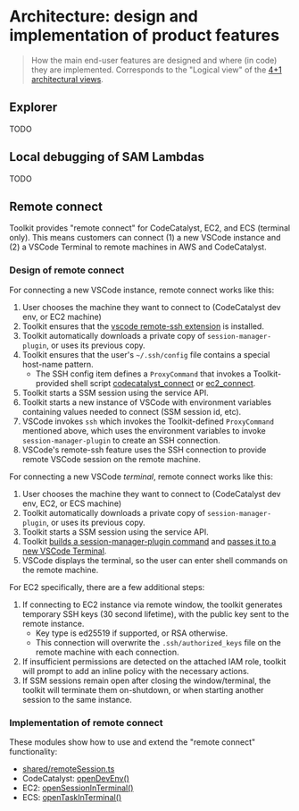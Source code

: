 # Architecture: design and implementation of product features

> How the main end-user features are designed and where (in code) they are implemented.
> Corresponds to the "Logical view" of the [4+1 architectural views](https://en.wikipedia.org/wiki/4%2B1_architectural_view_model).

## Explorer

TODO

## Local debugging of SAM Lambdas

TODO

## Remote connect

Toolkit provides "remote connect" for CodeCatalyst, EC2, and ECS (terminal only). This means
customers can connect (1) a new VSCode instance and (2) a VSCode Terminal to remote machines in AWS
and CodeCatalyst.

### Design of remote connect

For connecting a new VSCode instance, remote connect works like this:

1. User chooses the machine they want to connect to (CodeCatalyst dev env, or EC2 machine)
1. Toolkit ensures that the [vscode remote-ssh extension](https://code.visualstudio.com/docs/remote/ssh) is installed.
1. Toolkit automatically downloads a private copy of `session-manager-plugin`, or uses its previous copy.
1. Toolkit ensures that the user's `~/.ssh/config` file contains a special host-name pattern.
    - The SSH config item defines a `ProxyCommand` that invokes a Toolkit-provided shell script [codecatalyst_connect](/packages/core/resources/codecatalyst_connect) or [ec2_connect](/packages/core/resources/ec2_connect).
1. Toolkit starts a SSM session using the service API.
1. Toolkit starts a new instance of VSCode with environment variables containing values needed to connect (SSM session id, etc).
1. VSCode invokes `ssh` which invokes the Toolkit-defined `ProxyCommand` mentioned above, which uses the environment variables to invoke `session-manager-plugin` to create an SSH connection.
1. VSCode's remote-ssh feature uses the SSH connection to provide remote VSCode session on the remote machine.

For connecting a new VSCode _terminal_, remote connect works like this:

1. User chooses the machine they want to connect to (CodeCatalyst dev env, EC2, or ECS machine)
1. Toolkit automatically downloads a private copy of `session-manager-plugin`, or uses its previous copy.
1. Toolkit starts a SSM session using the service API.
1. Toolkit [builds a session-manager-plugin command](https://github.com/aws/aws-toolkit-vscode/blob/c77fc076fd0ed837d077bc0318716b711a2854c8/packages/core/src/ecs/util.ts#L92-L104) and [passes it to a new VSCode Terminal](https://github.com/aws/aws-toolkit-vscode/blob/c77fc076fd0ed837d077bc0318716b711a2854c8/packages/core/src/ecs/commands.ts#L141-L147).
1. VSCode displays the terminal, so the user can enter shell commands on the remote machine.

For EC2 specifically, there are a few additional steps:

1. If connecting to EC2 instance via remote window, the toolkit generates temporary SSH keys (30 second lifetime), with the public key sent to the remote instance.
    - Key type is ed25519 if supported, or RSA otherwise.
    - This connection will overwrite the `.ssh/authorized_keys` file on the remote machine with each connection.
1. If insufficient permissions are detected on the attached IAM role, toolkit will prompt to add an inline policy with the necessary actions.
1. If SSM sessions remain open after closing the window/terminal, the toolkit will terminate them on-shutdown, or when starting another session to the same instance.

### Implementation of remote connect

These modules show how to use and extend the "remote connect" functionality:

-   [shared/remoteSession.ts](/packages/core/src/shared/remoteSession.ts)
-   CodeCatalyst: [openDevEnv()](https://github.com/aws/aws-toolkit-vscode/blob/c77fc076fd0ed837d077bc0318716b711a2854c8/packages/core/src/codecatalyst/model.ts#L252)
-   EC2: [openSessionInTerminal()](https://github.com/aws/aws-toolkit-vscode/blob/c77fc076fd0ed837d077bc0318716b711a2854c8/packages/core/src/ec2/model.ts#L147)
-   ECS: [openTaskInTerminal()](https://github.com/aws/aws-toolkit-vscode/blob/c77fc076fd0ed837d077bc0318716b711a2854c8/packages/core/src/ecs/commands.ts#L133)
